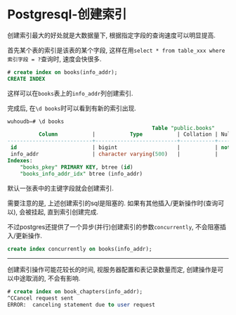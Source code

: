 # Postgresql-创建索引

创建索引最大的好处就是大数据量下, 根据指定字段的查询速度可以明显提高.

首先某个表的索引是该表的某个字段, 这样在用`select * from table_xxx where 索引字段 = ?`查询时, 速度会快很多.

```sql
# create index on books(info_addr);
CREATE INDEX
```

这样可以在`books`表上的`info_addr`列创建索引. 

完成后, 在`\d books`时可以看到有新的索引出现.

```sql
wuhoudb=# \d books
                                              Table "public.books"
          Column           |           Type           | Collation | Nullable |              Default              
---------------------------+--------------------------+-----------+----------+-----------------------------------
 id                        | bigint                   |           | not null | nextval('books_id_seq'::regclass)
 info_addr                 | character varying(500)   |           |          | 
Indexes:
    "books_pkey" PRIMARY KEY, btree (id)
    "books_info_addr_idx" btree (info_addr)
```

默认一张表中的主键字段就会创建索引.

需要注意的是, 上述创建索引的sql是阻塞的. 如果有其他插入/更新操作时(查询可以), 会被挂起, 直到索引创建完成.

不过postgres还提供了一个异步(并行)创建索引的参数`concurrently`, 不会阻塞插入/更新操作.

```sql
create index concurrently on books(info_addr);
```

------

创建索引操作可能花较长的时间, 视服务器配置和表记录数量而定, 创建操作是可以中途取消的, 不会有影响.

```sql
# create index on book_chapters(info_addr);
^CCancel request sent
ERROR:  canceling statement due to user request
```